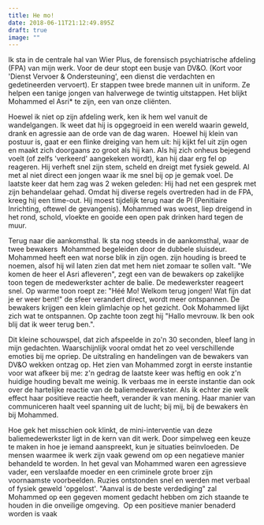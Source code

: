 ```yaml
---
title: He mo!
date: 2018-06-11T21:12:49.895Z
draft: true
image: ""
---
```

Ik sta in de centrale hal van Wier Plus, de forensisch psychiatrische afdeling (FPA) van mijn werk. Voor de deur stopt een busje van DV&O. (Kort voor 'Dienst Vervoer & Ondersteuning', een dienst die verdachten en gedetineerden vervoert). Er stappen twee brede mannen uit in uniform. Ze helpen een tanige jongen van halverwege de twintig uitstappen. Het blijkt Mohammed el Asri* te zijn, een van onze cliënten.

Hoewel ik niet op zijn afdeling werk, ken ik hem wel vanuit de wandelgangen. Ik weet dat hij is opgegroeid in een wereld waarin geweld, drank en agressie aan de orde van de dag waren.  Hoewel hij klein van postuur is, gaat er een flinke dreiging van hem uit: hij kijkt fel uit zijn ogen en maakt zich doorgaans zo groot als hij kan. Als hij zich onheus bejegend voelt (of zelfs 'verkeerd' aangekeken wordt), kan hij daar erg fel op reageren. Hij verheft snel zijn stem, scheld en dreigt met fysiek geweld. Al met al niet direct een jongen waar ik me snel bij op je gemak voel. De laatste keer dat hem zag was 2 weken geleden: Hij had net een gesprek met zijn behandelaar gehad. Omdat hij diverse regels overtreden had in de FPA, kreeg hij een time-out. Hij moest tijdelijk terug naar de PI (Penitiaire Inrichting, oftewel de gevangenis). Mohammed was woest, liep dreigend in het rond, schold, vloekte en gooide een open pak drinken hard tegen de muur.

Terug naar die aankomsthal. Ik sta nog steeds in de aankomsthal, waar de twee bewakers  Mohammed begeleiden door de dubbele sluisdeur.  Mohammed heeft een wat norse blik in zijn ogen. zijn houding is breed te noemen, alsof hij wil laten zien dat met hem niet zomaar te sollen valt. "We komen de heer el Asri afleveren", zegt een van de bewakers op zakelijke toon tegen de medewerkster achter de balie. De medewerkster reageert snel. Op warme toon roept ze: "Héé Mo! Welkom terug jongen! Wat fijn dat je er weer bent!" de sfeer verandert direct, wordt meer ontspannen. De bewakers krijgen een klein glimlachje op het gezicht. Ook Mohammed lijkt zich wat te ontspannen. Op zachte toon zegt hij "Hallo mevrouw. Ik ben ook blij dat ik weer terug ben.".

Dit kleine schouwspel, dat zich afspeelde in zo'n 30 seconden, bleef lang in mijn gedachten. Waarschijnlijk vooral omdat het zo veel verschillende emoties bij me opriep. De uitstraling en handelingen van de bewakers van DV&O wekken ontzag op. Het zien van Mohammed zorgt in eerste instantie voor wat afkeer bij me: z'n gedrag de laatste keer was heftig en ook z'n huidige houding bevalt me weinig. Ik verbaas me in eerste instantie dan ook over de hartelijke reactie van de baliemedewerkster. Als ik echter zie welk effect haar positieve reactie heeft, verander ik van mening. Haar manier van communiceren haalt veel spanning uit de lucht; bij mij, bij de bewakers èn bij Mohammed.




Hoe gek het misschien ook klinkt, de mini-interventie van deze baliemedewerkster ligt in de kern van dit werk. Door simpelweg een keuze te maken in hoe je iemand aanspreekt, kun je situaties beïnvloeden. De mensen waarmee ik werk zijn vaak gewend om op een negatieve manier behandeld te worden. In het geval van Mohammed waren een agressieve vader, een verslaafde moeder en een criminele grote broer zijn voornaamste voorbeelden. Ruzies ontstonden snel en werden met verbaal of fysiek geweld 'opgelost'. "Aanval is de beste verdediging" zal Mohammed op een gegeven moment gedacht hebben om zich staande te houden in die onveilige omgeving.  Op een positieve manier benaderd worden is vaak